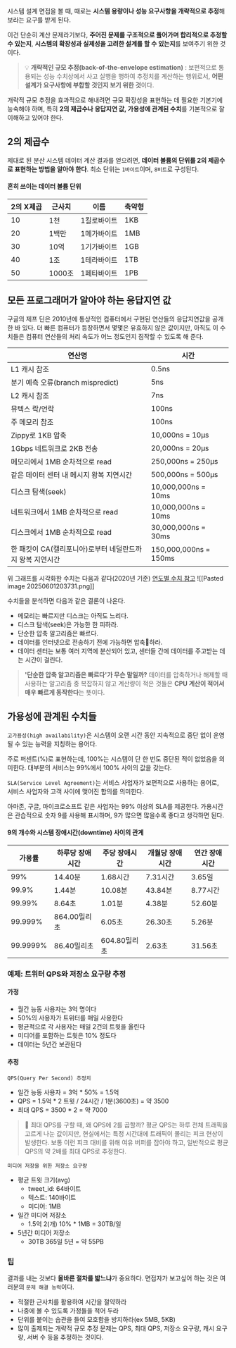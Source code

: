 시스템 설계 면접을 볼 때, 때로는 **시스템 용량이나 성능 요구사항을 개략적으로 추정**해 보라는 요구를 받게 된다.

이건 단순히 계산 문제라기보다,
**주어진 문제를 구조적으로 풀어가며 합리적으로 추정할 수 있는지**,
**시스템의 확장성과 실제성을 고려한 설계를 할 수 있는지**를 보여주기 위한 것이다.

>  💡 **개략적인 규모 추정(back-of-the-envelope estimation)**
>  : 보편적으로 통용되는 성능 수치상에서 사고 실행을 행하여 추정치를 계산하는 행위로서, **어떤 설계가 요구사항에 부합할 것인지 보기 위한 것**이다.

개략적 규모 추정을 효과적으로 해내려면 규모 확장성을 표현하는 데 필요한 기본기에 능숙해야 하며, 특히 **2의 제곱수나 응답지연 값, 가용성에 관계된 수치**를 기본적으로 잘 이해하고 있어야 한다.


## 2의 제곱수
제대로 된 분산 시스템 데이터 계산 결과를 얻으려면, **데이터 볼륨의 단위를 2의 제곱수로 표현하는 방법을 알아야 한다**. 최소 단위는 `1바이트`이며, `8비트`로 구성된다.

#### 흔히 쓰이는 데이터 볼륨 단위
|2의 X제곱|근사치|이름|축약형|
|---|---|---|---|
|10|1천|1킬로바이트|1KB|
|20|1백만|1메가바이트|1MB|
|30|10억|1기가바이트|1GB|
|40|1조|1테라바이트|1TB|
|50|1000조|1페타바이트|1PB|


## 모든 프로그래머가 알아야 하는 응답지연 값
구글의 제프 딘은 2010년에 통상적인 컴퓨터에서 구현된 연산들의 응답지연값을 공개한 바 있다.
더 빠른 컴퓨터가 등장하면서 몇몇은 유효하지 않은 값이지만, 아직도 이 수치들은 컴퓨터 연산들의 처리 속도가 어느 정도인지 짐작할 수 있도록 해 준다.

|**연산명**|**시간**|
|---|---|
|L1 캐시 참조|0.5ns|
|분기 예측 오류(branch mispredict)|5ns|
|L2 캐시 참조|7ns|
|뮤텍스 락/언락|100ns|
|주 메모리 참조|100ns|
|Zippy로 1KB 압축|10,000ns = 10μs|
|1Gbps 네트워크로 2KB 전송|20,000ns = 20μs|
|메모리에서 1MB 순차적으로 read|250,000ns = 250μs|
|같은 데이터 센터 내 메시지 왕복 지연시간|500,000ns = 500μs|
|디스크 탐색(seek)|10,000,000ns = 10ms|
|네트워크에서 1MB 순차적으로 read|10,000,000ns = 10ms|
|디스크에서 1MB 순차적으로 read|30,000,000ns = 30ms|
|한 패킷이 CA(캘리포니아)로부터 네덜란드까지 왕복 지연시간|150,000,000ns = 150ms|

위 그래프를 시각화한 수치는 다음과 같다(2020년 기준)
[연도별 수치 참고](https://colin-scott.github.io/personal_website/research/interactive_latency.html)
![[Pasted image 20250601203731.png]]

수치들을 분석하면 다음과 같은 결론이 나온다.

- 메모리는 빠르지만 디스크는 아직도 느리다.
- 디스크 탐색(seek)은 가능한 한 피하라.
- 단순한 압축 알고리즘은 빠르다.
- 데이터를 인터넷으로 전송하기 전에 가능하면 압축하라.
- 데이터 센터는 보통 여러 지역에 분산되어 있고, 센터들 간에 데이터를 주고받는 데는 시간이 걸린다.

> **'단순한 압축 알고리즘은 빠르다'가 무슨 말일까?**
> 데이터를 압축하거나 해제할 때 사용하는 알고리즘 중 복잡하지 않고 계산량이 적은 것들은 **CPU 계산이 적어서 매우 빠르게 동작한다**는 뜻이다.


## 가용성에 관계된 수치들
`고가용성(high availability)`은 시스템이 오랜 시간 동안 지속적으로 중단 없이 운영될 수 있는 능력을 지칭하는 용어다.

주로 퍼센트(%)로 표현하는데, 100%는 시스템이 단 한 번도 중단된 적이 없었음을 의미한다.
대부분의 서비스는 99%에서 100% 사이의 값을 갖는다.

`SLA(Service Level Agreement)`는 서비스 사업자가 보편적으로 사용하는 용어로,  
서비스 사업자와 고객 사이에 맺어진 합의를 의미한다.

아마존, 구글, 마이크로소프트 같은 사업자는 99% 이상의 SLA를 제공한다.
가용시간은 관습적으로 숫자 9를 사용해 표시하며, 9가 많으면 많을수록 좋다고 생각하면 된다.

#### 9의 개수와 시스템 장애시간(downtime) 사이의 관계

|**가용률**|**하루당 장애시간**|**주당 장애시간**|**개월당 장애시간**|**연간 장애시간**|
|---|---|---|---|---|
|99%|14.40분|1.68시간|7.31시간|3.65일|
|99.9%|1.44분|10.08분|43.84분|8.77시간|
|99.99%|8.64초|1.01분|4.38분|52.60분|
|99.999%|864.00밀리초|6.05초|26.30초|5.26분|
|99.9999%|86.40밀리초|604.80밀리초|2.63초|31.56초|

### 예제: 트위터 QPS와 저장소 요구량 추정
#### 가정
- 월간 능동 사용자는 3억 명이다
- 50%의 사용자가 트위터를 매일 사용한다
- 평균적으로 각 사용자는 매일 2건의 트윗을 올린다
- 미디어를 포함하는 트윗은 10% 정도다
- 데이터는 5년간 보관된다

#### 추정
`QPS(Query Per Second) 추정치`
- 일간 능동 사용자 = 3억 * 50% = 1.5억
- QPS = 1.5억 * 2 트윗 / 24시간 / 1분(3600초) = 약 3500
- 최대 QPS = 3500 * 2 = 약 7000

> 🤔 최대 QPS를 구할 때, 왜 QPS에 2를 곱할까?
> 평균 QPS는 하루 전체 트래픽을 고르게 나눈 값이지만, 현실에서는 특정 시간대에 트래픽이 몰리는 피크 현상이 발생한다.
> 보통 이런 피크 대비를 위해 여유 버퍼를 잡아야 하고, 일반적으로 평균 QPS의 약 2배를 최대 QPS로 추정한다.

`미디어 저장을 위한 저장소 요구량`
- 평균 트윗 크기(avg)
    - tweet_id: 64바이트
    - 텍스트: 140바이트
    - 미디어: 1MB
- 일간 미디어 저장소
	- 1.5억 2(개) 10% * 1MB = 30TB/일
- 5년간 미디어 저장소
	- 30TB 365일 5년 = 약 55PB

### 팁
결과를 내는 것보다 **올바른 절차를 밟느냐**가 중요하다.
면접자가 보고싶어 하는 것은 여러분의 `문제 해결 능력`이다.

- 적절한 근사치를 활용하여 시간을 절약하라
- 나중에 볼 수 있도록 가정들을 적어 두라
- 단위를 붙이는 습관을 들여 모호함을 방지하라(ex 5MB, 5KB)
- 많이 출제되는 개략적 규모 추정 문제는 QPS, 최대 QPS, 저장소 요구량, 캐시 요구량, 서버 수 등을 추정하는 것이다.